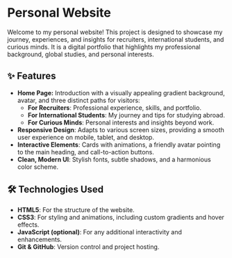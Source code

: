 # Personal Website

Welcome to my personal website! This project is designed to showcase my journey, experiences, and insights for recruiters, international students, and curious minds. It is a digital portfolio that highlights my professional background, global studies, and personal interests.

## ✨ Features
- **Home Page:** Introduction with a visually appealing gradient background, avatar, and three distinct paths for visitors:
  - **For Recruiters**: Professional experience, skills, and portfolio.
  - **For International Students**: My journey and tips for studying abroad.
  - **For Curious Minds**: Personal interests and insights beyond work.
- **Responsive Design**: Adapts to various screen sizes, providing a smooth user experience on mobile, tablet, and desktop.
- **Interactive Elements**: Cards with animations, a friendly avatar pointing to the main heading, and call-to-action buttons.
- **Clean, Modern UI**: Stylish fonts, subtle shadows, and a harmonious color scheme.

## 🛠️ Technologies Used
- **HTML5**: For the structure of the website.
- **CSS3**: For styling and animations, including custom gradients and hover effects.
- **JavaScript (optional)**: For any additional interactivity and enhancements.
- **Git & GitHub**: Version control and project hosting.
